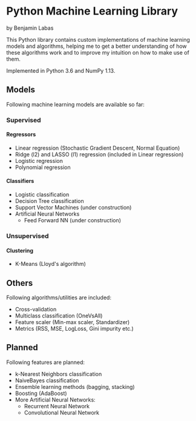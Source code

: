 # Python Machine Learning Library
by Benjamin Labas

This Python library contains custom implementations of machine learning models and algorithms, helping me to get a better understanding of how these algorithms work and to improve my intuition on how to make use of them.

Implemented in Python 3.6 and NumPy 1.13.

## Models
Following machine learning models are available so far:

### Supervised

#### Regressors
- Linear regression (Stochastic Gradient Descent, Normal Equation)
- Ridge (l2) and LASSO (l1) regression (included in Linear regression)
- Logistic regression
- Polynomial regression

#### Classifiers
- Logistic classification
- Decision Tree classification
- Support Vector Machines (under construction)
- Artificial Neural Networks
  - Feed Forward NN (under construction)

### Unsupervised

#### Clustering
- K-Means (Lloyd's algorithm)


## Others
Following algorithms/utilities are included:
- Cross-validation
- Multiclass classification (OneVsAll)
- Feature scaler (Min-max scaler, Standardizer)
- Metrics (RSS, MSE, LogLoss, Gini impurity etc.)

## Planned
Following features are planned:
- k-Nearest Neighbors classification
- NaiveBayes classification
- Ensemble learning methods (bagging, stacking)
- Boosting (AdaBoost)
- More Artificial Neural Networks:
  - Recurrent Neural Network
  - Convolutional Neural Network
